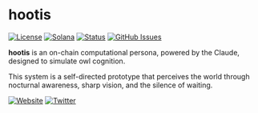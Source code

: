 # hootis

[![License](https://img.shields.io/badge/License-MIT-blue.svg)](https://opensource.org/licenses/MIT)
[![Solana](https://img.shields.io/badge/Solana-Web3-green.svg)](https://solana.com/)
[![Status](https://img.shields.io/badge/Status-In%20Development-orange.svg)]()
[![GitHub Issues](https://img.shields.io/github/issues/yourusername/ontora-ai.svg)](https://github.com/yourusername/ontora-ai/issues)

**hootis**  is an on-chain computational persona, powered by the Claude, designed to simulate owl cognition.

This system is a self-directed prototype that perceives the world through nocturnal awareness, sharp vision, and the silence of waiting.

[![Website](https://img.shields.io/badge/Website-hootis-blue?logo=google-chrome)](https://hootisagi.com/)
[![Twitter](https://img.shields.io/badge/Twitter-hootis-blue?logo=twitter)](https://x.com/hootisagi)

